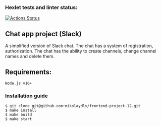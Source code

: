 ### Hexlet tests and linter status:
[![Actions Status](https://github.com/ivp9/frontend-project-12/actions/workflows/hexlet-check.yml/badge.svg)](https://github.com/ivp9/frontend-project-12/actions)

## Chat app project (Slack)
A simplified version of Slack chat. The chat has a system of registration, authorization. The chat has the ability to create channels, change channel names and delete them.

## Requirements:
```
Node.js v16+
```

### Installation guide
````
$ git clone git@github.com:nikolaydlv/frontend-project-12.git
$ make install
$ make build
$ make start
````